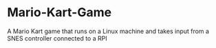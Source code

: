 # Mario-Kart-Game
A Mario Kart game that runs on a Linux machine and takes input from a SNES controller connected to a RPI
